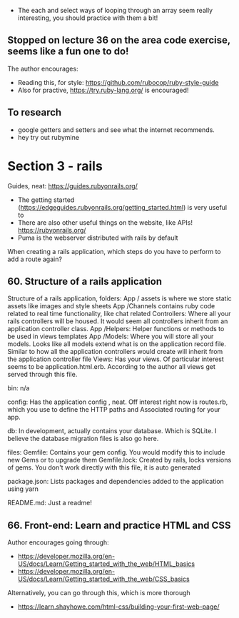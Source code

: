 - The each and select ways of looping through an array seem really interesting, you should practice with them a bit!

## Stopped on lecture 36 on the area code exercise, seems like a fun one to do!

The author encourages:
- Reading this, for style: https://github.com/rubocop/ruby-style-guide
- Also for practive, https://try.ruby-lang.org/ is encouraged!


## To research
- google getters and setters and see what the internet recommends.
- hey try out rubymine

# Section 3 - rails
Guides, neat: https://guides.rubyonrails.org/
- The getting started (https://edgeguides.rubyonrails.org/getting_started.html) is very useful to 
- There are also other useful things on the website, like APIs! https://rubyonrails.org/
- Puma is the webserver distributed with rails by default

When creating a rails application, which steps do you have to perform to add a route again?

## 60. Structure of a rails application
Structure of a rails application, folders:
App / assets is where we store static assets like images and style sheets
App /Channels contains ruby code related to real time functionality, like chat related
Controllers: Where all your rails controllers will be housed. It would seem all controllers inherit from an application controller class.
App /Helpers: Helper functions or methods to be used in views templates
App /Models: Where you will store all your models. Looks like all models extend what is on the application record file. Similar to how all the application controllers would create will inherit from the application controller file
Views: Has your views. Of particular interest seems to be application.html.erb. According to the author all views get served through this file.

bin: n/a

config: Has the application config , neat. Off interest right now is routes.rb, which you use to define the HTTP paths and Associated routing for your app.

db: In development, actually contains your database. Which is SQLite. I believe the database migration files is also go here.

files:
Gemfile: Contains your gem config. You would modify this to include new Gems or to upgrade them
Gemfile.lock: Created by rails, locks versions of gems. You don't work directly with this file, it is auto generated

package.json: Lists packages and dependencies added to the application using yarn

README.md: Just a readme!

## 66. Front-end: Learn and practice HTML and CSS
Author encourages going through: 
- https://developer.mozilla.org/en-US/docs/Learn/Getting_started_with_the_web/HTML_basics
- https://developer.mozilla.org/en-US/docs/Learn/Getting_started_with_the_web/CSS_basics

Alternatively, you can go through this, which is more thorough
- https://learn.shayhowe.com/html-css/building-your-first-web-page/